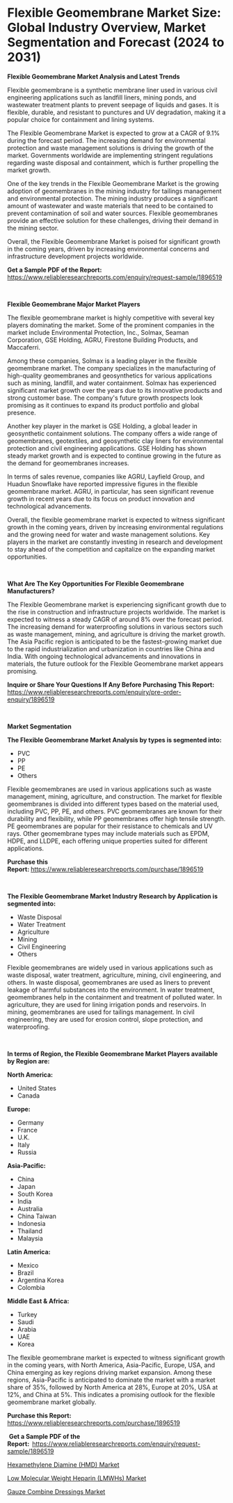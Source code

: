 <p><h1>Flexible Geomembrane Market Size: Global Industry Overview, Market Segmentation and Forecast (2024 to 2031)</h1></p><p><strong>Flexible Geomembrane Market Analysis and Latest Trends</strong></p>
<p><p>Flexible geomembrane is a synthetic membrane liner used in various civil engineering applications such as landfill liners, mining ponds, and wastewater treatment plants to prevent seepage of liquids and gases. It is flexible, durable, and resistant to punctures and UV degradation, making it a popular choice for containment and lining systems.</p><p>The Flexible Geomembrane Market is expected to grow at a CAGR of 9.1% during the forecast period. The increasing demand for environmental protection and waste management solutions is driving the growth of the market. Governments worldwide are implementing stringent regulations regarding waste disposal and containment, which is further propelling the market growth.</p><p>One of the key trends in the Flexible Geomembrane Market is the growing adoption of geomembranes in the mining industry for tailings management and environmental protection. The mining industry produces a significant amount of wastewater and waste materials that need to be contained to prevent contamination of soil and water sources. Flexible geomembranes provide an effective solution for these challenges, driving their demand in the mining sector.</p><p>Overall, the Flexible Geomembrane Market is poised for significant growth in the coming years, driven by increasing environmental concerns and infrastructure development projects worldwide.</p></p>
<p><strong>Get a Sample PDF of the Report:&nbsp;</strong> <a href="https://www.reliableresearchreports.com/enquiry/request-sample/1896519">https://www.reliableresearchreports.com/enquiry/request-sample/1896519</a></p>
<p>&nbsp;</p>
<p><strong>Flexible Geomembrane Major Market Players</strong></p>
<p><p>The flexible geomembrane market is highly competitive with several key players dominating the market. Some of the prominent companies in the market include Environmental Protection, Inc., Solmax, Seaman Corporation, GSE Holding, AGRU, Firestone Building Products, and Maccaferri.</p><p>Among these companies, Solmax is a leading player in the flexible geomembrane market. The company specializes in the manufacturing of high-quality geomembranes and geosynthetics for various applications such as mining, landfill, and water containment. Solmax has experienced significant market growth over the years due to its innovative products and strong customer base. The company's future growth prospects look promising as it continues to expand its product portfolio and global presence.</p><p>Another key player in the market is GSE Holding, a global leader in geosynthetic containment solutions. The company offers a wide range of geomembranes, geotextiles, and geosynthetic clay liners for environmental protection and civil engineering applications. GSE Holding has shown steady market growth and is expected to continue growing in the future as the demand for geomembranes increases.</p><p>In terms of sales revenue, companies like AGRU, Layfield Group, and Huadun Snowflake have reported impressive figures in the flexible geomembrane market. AGRU, in particular, has seen significant revenue growth in recent years due to its focus on product innovation and technological advancements.</p><p>Overall, the flexible geomembrane market is expected to witness significant growth in the coming years, driven by increasing environmental regulations and the growing need for water and waste management solutions. Key players in the market are constantly investing in research and development to stay ahead of the competition and capitalize on the expanding market opportunities.</p></p>
<p>&nbsp;</p>
<p><strong>What Are The Key Opportunities For Flexible Geomembrane Manufacturers?</strong></p>
<p><p>The Flexible Geomembrane market is experiencing significant growth due to the rise in construction and infrastructure projects worldwide. The market is expected to witness a steady CAGR of around 8% over the forecast period. The increasing demand for waterproofing solutions in various sectors such as waste management, mining, and agriculture is driving the market growth. The Asia Pacific region is anticipated to be the fastest-growing market due to the rapid industrialization and urbanization in countries like China and India. With ongoing technological advancements and innovations in materials, the future outlook for the Flexible Geomembrane market appears promising.</p></p>
<p><strong>Inquire or Share Your Questions If Any Before Purchasing This Report:</strong> <a href="https://www.reliableresearchreports.com/enquiry/pre-order-enquiry/1896519">https://www.reliableresearchreports.com/enquiry/pre-order-enquiry/1896519</a></p>
<p>&nbsp;</p>
<p><strong>Market Segmentation</strong></p>
<p><strong>The Flexible Geomembrane Market Analysis by types is segmented into:</strong></p>
<p><ul><li>PVC</li><li>PP</li><li>PE</li><li>Others</li></ul></p>
<p><p>Flexible geomembranes are used in various applications such as waste management, mining, agriculture, and construction. The market for flexible geomembranes is divided into different types based on the material used, including PVC, PP, PE, and others. PVC geomembranes are known for their durability and flexibility, while PP geomembranes offer high tensile strength. PE geomembranes are popular for their resistance to chemicals and UV rays. Other geomembrane types may include materials such as EPDM, HDPE, and LLDPE, each offering unique properties suited for different applications.</p></p>
<p><strong>Purchase this Report:&nbsp;</strong><a href="https://www.reliableresearchreports.com/purchase/1896519">https://www.reliableresearchreports.com/purchase/1896519</a></p>
<p>&nbsp;</p>
<p><strong>The Flexible Geomembrane Market Industry Research by Application is segmented into:</strong></p>
<p><ul><li>Waste Disposal</li><li>Water Treatment</li><li>Agriculture</li><li>Mining</li><li>Civil Engineering</li><li>Others</li></ul></p>
<p><p>Flexible geomembranes are widely used in various applications such as waste disposal, water treatment, agriculture, mining, civil engineering, and others. In waste disposal, geomembranes are used as liners to prevent leakage of harmful substances into the environment. In water treatment, geomembranes help in the containment and treatment of polluted water. In agriculture, they are used for lining irrigation ponds and reservoirs. In mining, geomembranes are used for tailings management. In civil engineering, they are used for erosion control, slope protection, and waterproofing.</p></p>
<p>&nbsp;</p>
<p><strong>In terms of Region, the Flexible Geomembrane Market Players available by Region are:</strong></p>
<p>
    <p> <strong> North America: </strong>
        <ul>
            <li>United States</li>
            <li>Canada</li>
        </ul>
        </p> 
    <p> <strong> Europe: </strong>
        <ul>
            <li>Germany</li>
            <li>France</li>
            <li>U.K.</li>
            <li>Italy</li>
            <li>Russia</li>
        </ul>
        </p> 
    <p> <strong> Asia-Pacific: </strong>
        <ul>
            <li>China</li>
            <li>Japan</li>
            <li>South Korea</li>
            <li>India</li>
            <li>Australia</li>
            <li>China Taiwan</li>
            <li>Indonesia</li>
            <li>Thailand</li>
            <li>Malaysia</li>
        </ul>
        </p> 
    <p> <strong> Latin America: </strong>
        <ul>
            <li>Mexico</li>
            <li>Brazil</li>
            <li>Argentina Korea</li>
            <li>Colombia</li>
        </ul>
        </p> 
    <p> <strong> Middle East & Africa: </strong>
        <ul>
            <li>Turkey</li>
            <li>Saudi</li>
            <li>Arabia</li>
            <li>UAE</li>
            <li>Korea</li>
        </ul>
    </p>
    </p>
<p><p>The flexible geomembrane market is expected to witness significant growth in the coming years, with North America, Asia-Pacific, Europe, USA, and China emerging as key regions driving market expansion. Among these regions, Asia-Pacific is anticipated to dominate the market with a market share of 35%, followed by North America at 28%, Europe at 20%, USA at 12%, and China at 5%. This indicates a promising outlook for the flexible geomembrane market globally.</p></p>
<p><strong>Purchase this Report: </strong><a href="https://www.reliableresearchreports.com/purchase/1896519">https://www.reliableresearchreports.com/purchase/1896519</a></p>
<p>&nbsp;<strong>Get a Sample PDF of the Report:&nbsp;&nbsp;</strong><a href="https://www.reliableresearchreports.com/enquiry/request-sample/1896519">https://www.reliableresearchreports.com/enquiry/request-sample/1896519</a></p>
<p><strong></strong></p>
<p><p><a href="https://github.com/Sarissaschmalingtr6fz2739/Market-Research-Report-List-1/blob/main/hexamethylene-diamine-hmd-market.md">Hexamethylene Diamine (HMD) Market</a></p><p><a href="https://github.com/jj19131/Market-Research-Report-List-1/blob/main/low-molecular-weight-heparin-lmwhs-market.md">Low Molecular Weight Heparin (LMWHs) Market</a></p><p><a href="https://github.com/jodemen/Market-Research-Report-List-1/blob/main/gauze-combine-dressings-market.md">Gauze Combine Dressings Market</a></p></p>